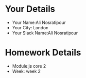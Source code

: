 <!--

The title for your pull request should be made in this format

CITY CLASS_NO - FIRST_NAME LAST_NAME - MODULE - WEEK_NO

For example,

London Class 7 - Chris Owen - HTML/CSS - Week 1

-->

# Your Details

- Your Name:Ali Nosratipour
- Your City: London
- Your Slack Name:Ali Nosratipour

# Homework Details

- Module:js core 2
- Week: week 2
